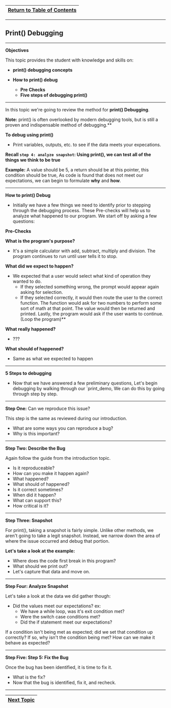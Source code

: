 |[Return to Table of Contents](/00-Table-of-Contents.md)|
|---|

---

## Print() Debugging

---

**Objectives**

This topic provides the student with knowledge and skills on:

*  **print() debugging concepts**

* **How to print() debug**
  * **Pre Checks**
  * **Five steps of debugging print()**

---

In this topic we're going to review the method for **print() Debugging**. 

**Note:** print() is often overlooked by modern debugging tools, but is still a proven and indispensable method of debugging.** 

**To debug using print()**

* Print variables, outputs, etc. to see if the data meets your expecations. 

**Recall `step 4: analyze snapshot`: Using print(), we can test all of the things we think to be true** 

**Example:** A value should be 5, a return should be at this pointer, this condition should be true, As code is found that does not meet our expectations, we can begin to formulate **why** and **how**. 

---

**How to print() Debug**

* Initially we have a few things we need to identify prior to stepping through the debugging process. These Pre-checks will help us to analyze what happened to our program.  We start off by asking a few questions:

**Pre-Checks**

**What is the program's purpose?**

* It's a simple calculator with add, subtract, multiply and division. The program continues to run until user tells it to stop. 

**What did we expect to happen?**

* We expected that a user would select what kind of operation they wanted to do. 
  * If they selected something wrong, the prompt would appear again asking for selection. 
  * If they selected correctly, it would then route the user to the correct function.  The function would ask for two numbers to perform some sort of math at that point.  The value would then be returned and printed. Lastly, the program would ask if the user wants to continue. (Loop the program)**

**What really happened?**

  * ???

**What should of happened?**

  * Same as what we expected to happen

---
**5 Steps to debugging**

* Now that we have answered a few preliminary questions, Let's begin debugging by walking through our `print_demo, We can do this by going through step by step. 

---

**Step One:** Can we reproduce this issue? 

This step is the same as reviewed during our introduction.

* What are some ways you can reproduce a bug?
* Why is this important?

---

**Step Two: Describe the Bug**

Again follow the guide from the introduction topic.

* Is it reproduceable?
* How can you make it happen again?
* What happened?
* What should of happened?
* Is it correct sometimes?
* When did it happen?
* What can support this?
* How critical is it?

---

**Step Three: Snapshot**

For print(), taking a snapshot is fairly simple. Unlike other methods, we aren't going to take a legit snapshot. Instead, we narrow down the area of where the issue occurred and debug that portion. 

**Let's take a look at the example:**

* Where does the code first break in this program? 
* What should we print out? 
* Let's capture that data and move on.

---

**Step Four: Analyze Snapshot**

Let's take a look at the data we did gather though:

* Did the values meet our expectations? ex:
  * We have a while loop, was it's exit condition met?
  * Were the switch case conditions met?
  * Did the if statement meet our expectations?

If a condition isn't being met as expected; did we set that condition up correctly? If so, why isn't the condition being met? How can we make it behave as expected?

---

**Step Five: Step 5: Fix the Bug**

Once the bug has been identified, it is time to fix it. 

* What is the fix?
* Now that the bug is identified, fix it, and recheck.

---

|[Next Topic](/03_Debugging/04.3_VSCode_Debugging.md)|
|---|
